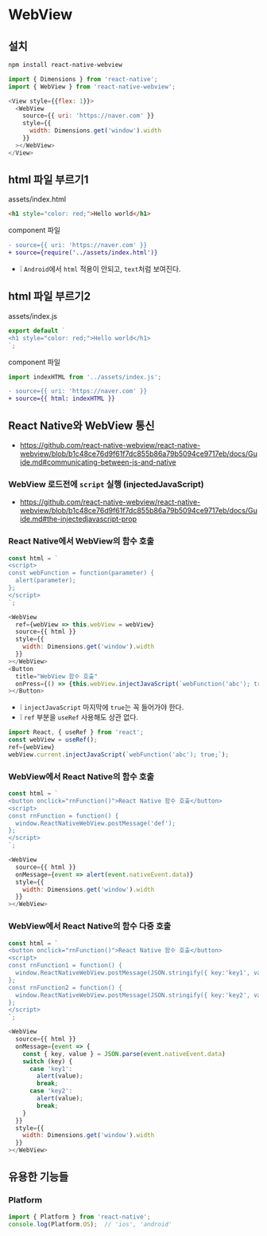 # WebView

## 설치
```sh
npm install react-native-webview
```
```js
import { Dimensions } from 'react-native';
import { WebView } from 'react-native-webview';

<View style={{flex: 1}}>
  <WebView
    source={{ uri: 'https://naver.com' }}
    style={{
      width: Dimensions.get('window').width
    }}
  ></WebView>
</View>
```

## html 파일 부르기1
assets/index.html
```html
<h1 style="color: red;">Hello world</h1>
```
component 파일
```diff
- source={{ uri: 'https://naver.com' }}
+ source={require('../assets/index.html')}
```
* ❕ `Android`에서 `html` 적용이 안되고, `text`처럼 보여진다.

## html 파일 부르기2
assets/index.js
```js
export default `
<h1 style="color: red;">Hello world</h1>
`;
```
component 파일
```js
import indexHTML from '../assets/index.js';
```
```diff
- source={{ uri: 'https://naver.com' }}
+ source={{ html: indexHTML }}
```

## React Native와 WebView 통신
* https://github.com/react-native-webview/react-native-webview/blob/b1c48ce76d9f61f7dc855b86a79b5094ce9717eb/docs/Guide.md#communicating-between-js-and-native

### WebView 로드전에 `script` 실행 (injectedJavaScript)
* https://github.com/react-native-webview/react-native-webview/blob/b1c48ce76d9f61f7dc855b86a79b5094ce9717eb/docs/Guide.md#the-injectedjavascript-prop

### React Native에서 WebView의 함수 호출
```js
const html = `
<script>
const webFunction = function(parameter) {
  alert(parameter);
};
</script>
`;
```
```js
<WebView
  ref={webView => this.webView = webView}
  source={{ html }}
  style={{
    width: Dimensions.get('window').width
  }}
></WebView>
<Button
  title="WebView 함수 호출"
  onPress={() => {this.webView.injectJavaScript(`webFunction('abc'); true;`)}}
></Button>
```
* ❕ `injectJavaScript` 마지막에 `true`는 꼭 들어가야 한다.
* ❕ `ref` 부분을 `useRef` 사용해도 상관 없다.
```js
import React, { useRef } from 'react';
const webView = useRef();
ref={webView}
webView.current.injectJavaScript(`webFunction('abc'); true;`);
```

### WebView에서 React Native의 함수 호출
```js
const html = `
<button onclick="rnFunction()">React Native 함수 호출</button>
<script>
const rnFunction = function() {
  window.ReactNativeWebView.postMessage('def');
};
</script>
`;
```
```js
<WebView
  source={{ html }}
  onMessage={event => alert(event.nativeEvent.data)}
  style={{
    width: Dimensions.get('window').width
  }}
></WebView>
```
### WebView에서 React Native의 함수 다중 호출
```js
const html = `
<button onclick="rnFunction()">React Native 함수 호출</button>
<script>
const rnFunction1 = function() {
  window.ReactNativeWebView.postMessage(JSON.stringify({ key:'key1', value: 'value1' }));
};
const rnFunction2 = function() {
  window.ReactNativeWebView.postMessage(JSON.stringify({ key:'key2', value: 'value2' }));
};
</script>
`;
```
```js
<WebView
  source={{ html }}
  onMessage={event => {
    const { key, value } = JSON.parse(event.nativeEvent.data)
    switch (key) {
      case 'key1':
        alert(value);
        break;
      case 'key2':
        alert(value);
        break;
    }
  }}
  style={{
    width: Dimensions.get('window').width
  }}
></WebView>
```

## 유용한 기능들
### Platform
```js
import { Platform } from 'react-native';
console.log(Platform.OS);  // 'ios', 'android'
```
